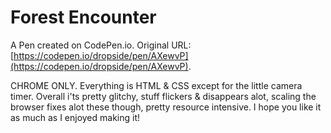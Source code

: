 # Forest Encounter

A Pen created on CodePen.io. Original URL: [https://codepen.io/dropside/pen/AXewvP](https://codepen.io/dropside/pen/AXewvP).

CHROME ONLY. Everything is HTML & CSS except for the little camera timer. Overall i'ts pretty glitchy, stuff flickers & disappears alot, scaling the browser fixes alot these though, pretty resource intensive. I hope you like it as much as I enjoyed making it!